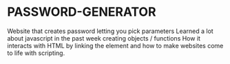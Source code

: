 # PASSWORD-GENERATOR
Website that creates password letting you pick parameters
Learned a lot about javascript in the past week creating objects / functions 
How it interacts with HTML by linking the element and how to make websites 
come to life with scripting.
